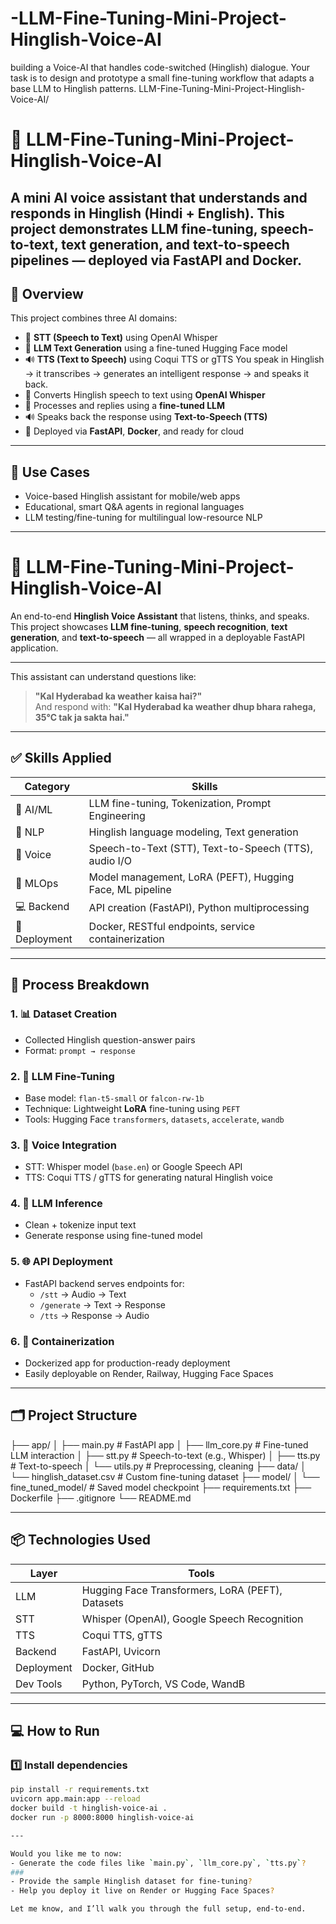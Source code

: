 # -LLM-Fine-Tuning-Mini-Project-Hinglish-Voice-AI
building a Voice-AI that handles code-switched (Hinglish) dialogue. Your task is to design and prototype a small fine-tuning workflow that adapts a base LLM to Hinglish patterns.
LLM-Fine-Tuning-Mini-Project-Hinglish-Voice-AI/
# 🧠 LLM-Fine-Tuning-Mini-Project-Hinglish-Voice-AI

A mini AI voice assistant that understands and responds in **Hinglish** (Hindi + English). This project demonstrates **LLM fine-tuning**, **speech-to-text**, **text generation**, and **text-to-speech** pipelines — deployed via **FastAPI** and **Docker**.
---
## 🚀 Overview
This project combines three AI domains:
- 🎤 **STT (Speech to Text)** using OpenAI Whisper
- 🧠 **LLM Text Generation** using a fine-tuned Hugging Face model
- 🔊 **TTS (Text to Speech)** using Coqui TTS or gTTS
You speak in Hinglish → it transcribes → generates an intelligent response → and speaks it back.
- 🎤 Converts Hinglish speech to text using **OpenAI Whisper**
- 🧠 Processes and replies using a **fine-tuned LLM**
- 🔊 Speaks back the response using **Text-to-Speech (TTS)**
- 🧪 Deployed via **FastAPI**, **Docker**, and ready for cloud
---
## 🎯 Use Cases
- Voice-based Hinglish assistant for mobile/web apps  
- Educational, smart Q&A agents in regional languages  
- LLM testing/fine-tuning for multilingual low-resource NLP
---
# 🧠 LLM-Fine-Tuning-Mini-Project-Hinglish-Voice-AI

An end-to-end **Hinglish Voice Assistant** that listens, thinks, and speaks. This project showcases **LLM fine-tuning**, **speech recognition**, **text generation**, and **text-to-speech** — all wrapped in a deployable FastAPI application.

---
This assistant can understand questions like:
> **"Kal Hyderabad ka weather kaisa hai?"**  
And respond with:
> **"Kal Hyderabad ka weather dhup bhara rahega, 35°C tak ja sakta hai."**

---

## ✅ Skills Applied

| Category | Skills |
|---------|--------|
| 🧠 AI/ML | LLM fine-tuning, Tokenization, Prompt Engineering |
| 🧬 NLP | Hinglish language modeling, Text generation |
| 🎤 Voice | Speech-to-Text (STT), Text-to-Speech (TTS), audio I/O |
| 🧰 MLOps | Model management, LoRA (PEFT), Hugging Face, ML pipeline |
| 💻 Backend | API creation (FastAPI), Python multiprocessing |
| 🐳 Deployment | Docker, RESTful endpoints, service containerization |
---
## 🔄 Process Breakdown

### 1. 📊 Dataset Creation
- Collected Hinglish question-answer pairs
- Format: `prompt → response`

### 2. 🔧 LLM Fine-Tuning
- Base model: `flan-t5-small` or `falcon-rw-1b`
- Technique: Lightweight **LoRA** fine-tuning using `PEFT`
- Tools: Hugging Face `transformers`, `datasets`, `accelerate`, `wandb`

### 3. 🎤 Voice Integration
- STT: Whisper model (`base.en`) or Google Speech API
- TTS: Coqui TTS / gTTS for generating natural Hinglish voice

### 4. 🧠 LLM Inference
- Clean + tokenize input text
- Generate response using fine-tuned model

### 5. 🌐 API Deployment
- FastAPI backend serves endpoints for:
  - `/stt` → Audio → Text
  - `/generate` → Text → Response
  - `/tts` → Response → Audio

### 6. 🐳 Containerization
- Dockerized app for production-ready deployment
- Easily deployable on Render, Railway, Hugging Face Spaces

---
## 🗂️ Project Structure
├── app/
│   ├── main.py                # FastAPI app
│   ├── llm_core.py            # Fine-tuned LLM interaction
│   ├── stt.py                 # Speech-to-text (e.g., Whisper)
│   ├── tts.py                 # Text-to-speech
│   └── utils.py               # Preprocessing, cleaning
├── data/
│   └── hinglish_dataset.csv   # Custom fine-tuning dataset
├── model/
│   └── fine_tuned_model/      # Saved model checkpoint
├── requirements.txt
├── Dockerfile
├── .gitignore
└── README.md


---

## 📦 Technologies Used

| Layer | Tools |
|------|-------|
| LLM | Hugging Face Transformers, LoRA (PEFT), Datasets |
| STT | Whisper (OpenAI), Google Speech Recognition |
| TTS | Coqui TTS, gTTS |
| Backend | FastAPI, Uvicorn |
| Deployment | Docker, GitHub |
| Dev Tools | Python, PyTorch, VS Code, WandB |

---

## 💻 How to Run

### 1️⃣ Install dependencies
```bash
pip install -r requirements.txt
uvicorn app.main:app --reload
docker build -t hinglish-voice-ai .
docker run -p 8000:8000 hinglish-voice-ai

---

Would you like me to now:
- Generate the code files like `main.py`, `llm_core.py`, `tts.py`?
###
- Provide the sample Hinglish dataset for fine-tuning?
- Help you deploy it live on Render or Hugging Face Spaces?

Let me know, and I’ll walk you through the full setup, end-to-end.



